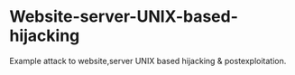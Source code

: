 # Website-server-UNIX-based-hijacking
Example attack to website,server UNIX based hijacking & postexploitation.
